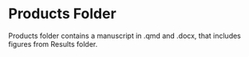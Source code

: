 # Products Folder

Products folder contains a manuscript in .qmd and .docx, that includes figures from Results folder. 